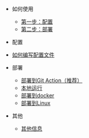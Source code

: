 * 如何使用

  * [第一步：配置](configure.md)
  * [第二步：部署](deploy.md)
  
    

* 配置

 * [如何编写配置文件](how-to-edit-configure.md)


* 部署

  * [部署到Git Action（推荐）](ga.md)
  * [本地运行](local.md)
  * [部署到docker](docker.md)
  * [部署到Linux](linux.md)

  
* 其他
  * [其他信息](others.md)